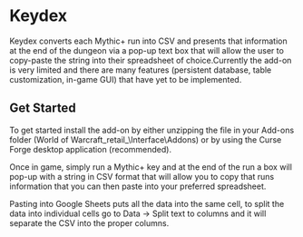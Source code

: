 # Keydex

Keydex converts each Mythic+ run into CSV and presents that information at the end of the dungeon via a pop-up text box that will allow the user to copy-paste the string into their spreadsheet of choice.Currently the add-on is very limited and there are many features (persistent database, table customization, in-game GUI) that have yet to be implemented.

 
## Get Started

To get started install the add-on by either unzipping the file in your Add-ons folder (World of Warcraft\_retail_\Interface\Addons) or by using the Curse Forge desktop application (recommended).

Once in game, simply run a Mythic+ key and at the end of the run a box will pop-up with a string in CSV format that will allow you to copy that runs information that you can then paste into your preferred spreadsheet.

Pasting into Google Sheets puts all the data into the same cell, to split the data into individual cells go to Data -> Split text to columns and it will separate the CSV into the proper columns.
